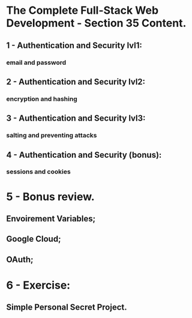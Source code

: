 # The Complete Full-Stack Web Development - Section 35 Content.

## 1 - Authentication and Security lvl1:
### email and password

## 2 - Authentication and Security lvl2:
### encryption and hashing

## 3 - Authentication and Security lvl3:
### salting and preventing attacks

## 4 - Authentication and Security (bonus):
### sessions and cookies

# 5 - Bonus review.

## Envoirement Variables;
## Google Cloud;
## OAuth;


# 6 - Exercise:

## Simple Personal Secret Project.
